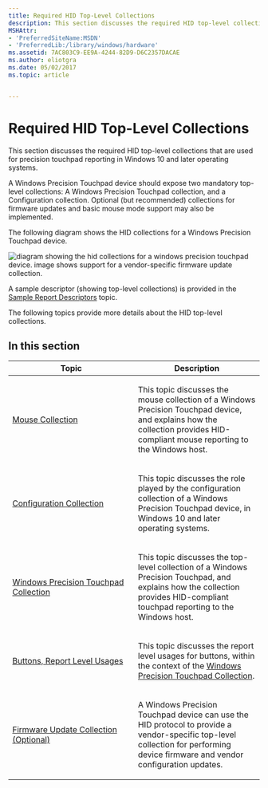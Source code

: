 ```yaml
---
title: Required HID Top-Level Collections
description: This section discusses the required HID top-level collections that are used for precision touchpad reporting in Windows 10 and later operating systems.
MSHAttr:
- 'PreferredSiteName:MSDN'
- 'PreferredLib:/library/windows/hardware'
ms.assetid: 7AC803C9-EE9A-4244-82D9-D6C2357DACAE
ms.author: eliotgra
ms.date: 05/02/2017
ms.topic: article


---
```


# Required HID Top-Level Collections


This section discusses the required HID top-level collections that are used for precision touchpad reporting in Windows 10 and later operating systems.

A Windows Precision Touchpad device should expose two mandatory top-level collections: A Windows Precision Touchpad collection, and a Configuration collection. Optional (but recommended) collections for firmware updates and basic mouse mode support may also be implemented.

The following diagram shows the HID collections for a Windows Precision Touchpad device.

![diagram showing the hid collections for a windows precision touchpad device. image shows support for a vendor-specific firmware update collection.](../images/precision-img-hidcolls.png)

A sample descriptor (showing top-level collections) is provided in the [Sample Report Descriptors](touchpad-sample-report-descriptors.md) topic.

The following topics provide more details about the HID top-level collections.

## In this section


<table>
<colgroup>
<col width="50%" />
<col width="50%" />
</colgroup>
<thead>
<tr class="header">
<th>Topic</th>
<th>Description</th>
</tr>
</thead>
<tbody>
<tr class="odd">
<td><p><a href="touchpad-mouse-collection.md" data-raw-source="[Mouse Collection](touchpad-mouse-collection.md)">Mouse Collection</a></p></td>
<td><p>This topic discusses the mouse collection of a Windows Precision Touchpad device, and explains how the collection provides HID-compliant mouse reporting to the Windows host.</p></td>
</tr>
<tr class="even">
<td><p><a href="touchpad-configuration-collection.md" data-raw-source="[Configuration Collection](touchpad-configuration-collection.md)">Configuration Collection</a></p></td>
<td><p>This topic discusses the role played by the configuration collection of a Windows Precision Touchpad device, in Windows 10 and later operating systems.</p></td>
</tr>
<tr class="odd">
<td><p><a href="touchpad-windows-precision-touchpad-collection.md" data-raw-source="[Windows Precision Touchpad Collection](touchpad-windows-precision-touchpad-collection.md)">Windows Precision Touchpad Collection</a></p></td>
<td><p>This topic discusses the top-level collection of a Windows Precision Touchpad, and explains how the collection provides HID-compliant touchpad reporting to the Windows host.</p></td>
</tr>
<tr class="even">
<td><p><a href="touchpad-buttons-report-level-usages.md" data-raw-source="[Buttons, Report Level Usages](touchpad-buttons-report-level-usages.md)">Buttons, Report Level Usages</a></p></td>
<td><p>This topic discusses the report level usages for buttons, within the context of the <a href="touchpad-windows-precision-touchpad-collection.md" data-raw-source="[Windows Precision Touchpad Collection](touchpad-windows-precision-touchpad-collection.md)">Windows Precision Touchpad Collection</a>.</p></td>
</tr>
<tr class="odd">
<td><p><a href="touchpad-firmware-update-collection--optional-.md" data-raw-source="[Firmware Update Collection (Optional)](touchpad-firmware-update-collection--optional-.md)">Firmware Update Collection (Optional)</a></p></td>
<td><p>A Windows Precision Touchpad device can use the HID protocol to provide a vendor-specific top-level collection for performing device firmware and vendor configuration updates.</p></td>
</tr>
</tbody>
</table>

 

 

 






